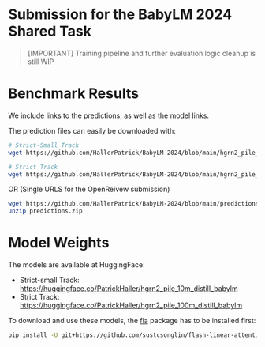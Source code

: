 # Submission for the BabyLM 2024 Shared Task

> [IMPORTANT]
> Training pipeline and further evaluation logic cleanup is still WIP

# Benchmark Results
We include links to the predictions, as well as the model links.

The prediction files can easily be downloaded with:

```bash
# Strict-Small Track
wget https://github.com/HallerPatrick/BabyLM-2024/blob/main/hgrn2_pile_10m_distill_babylm_textonly_predictions.json.gz

# Strict Track
wget https://github.com/HallerPatrick/BabyLM-2024/blob/main/hgrn2_pile_100m_distill_babylm_textonly_predictions.json.gz
```

OR (Single URLS for the OpenReivew submission)

```bash
wget https://github.com/HallerPatrick/BabyLM-2024/blob/main/predictions.zip
unzip predictions.zip
```

# Model Weights

The models are available at HuggingFace:

* Strict-small Track: https://huggingface.co/PatrickHaller/hgrn2_pile_10m_distill_babylm
* Strict Track: https://huggingface.co/PatrickHaller/hgrn2_pile_100m_distill_babylm

To download and use these models, the [fla](https://github.com/sustcsonglin/flash-linear-attention) package has to be installed first:

```bash
pip install -U git+https://github.com/sustcsonglin/flash-linear-attention
```
